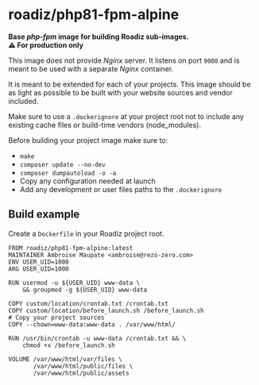 # roadiz/php81-fpm-alpine
**Base *php-fpm* image for building Roadiz sub-images.**    
**⚠️ For production only**

This image does not provide *Nginx* server. It listens on port `9000` and is meant to be used with a separate *Nginx* container.

It is meant to be extended for each of your projects. This image should be as light as possible
to be built with your website sources and vendor included.

Make sure to use a `.dockerignore` at your project root not to include any existing
cache files or build-time vendors (node_modules).

Before building your project image make sure to:

- `make`
- `composer update --no-dev`
- `composer dumpautoload -o -a`
- Copy any configuration needed at launch
- Add any development or user files paths to the `.dockerignore`

## Build example

Create a `Dockerfile` in your Roadiz project root.

```
FROM roadiz/php81-fpm-alpine:latest
MAINTAINER Ambroise Maupate <ambroise@rezo-zero.com>
ENV USER_UID=1000
ARG USER_UID=1000

RUN usermod -u ${USER_UID} www-data \
    && groupmod -g ${USER_UID} www-data

COPY custom/location/crontab.txt /crontab.txt
COPY custom/location/before_launch.sh /before_launch.sh
# Copy your project sources
COPY --chown=www-data:www-data . /var/www/html/

RUN /usr/bin/crontab -u www-data /crontab.txt && \
    chmod +x /before_launch.sh

VOLUME /var/www/html/var/files \
       /var/www/html/public/files \
       /var/www/html/public/assets
```
